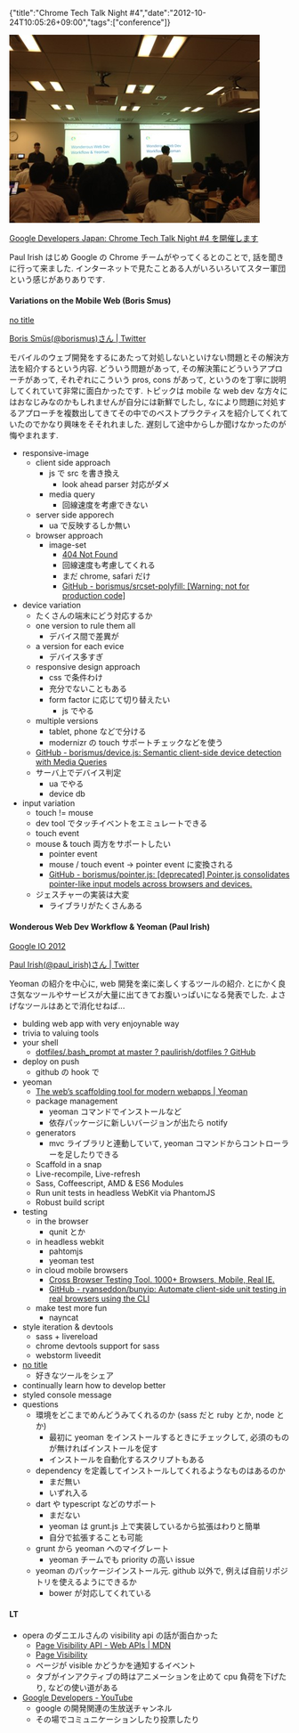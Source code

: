{"title":"Chrome Tech Talk Night #4","date":"2012-10-24T10:05:26+09:00","tags":["conference"]}

<!-- DATE: 2012-10-24T01:05:26+00:00 -->
<!-- OLDURL: http://d.hatena.ne.jp/cou929_la/20121024/ -->


<div class="section">
<img src="images/20121024200614.jpg"/>
<p><a href="http://googledevjp.blogspot.jp/2012/10/chrome-tech-talk-night-4.html" target="_blank">Google Developers Japan: Chrome Tech Talk Night #4 を開催します</a></p>
<p>Paul Irish はじめ Google の Chrome チームがやってくるとのことで, 話を聞きに行って来ました. インターネットで見たことある人がいろいろいてスター軍団という感じがありありです.</p>
<h4> Variations on the Mobile Web (Boris Smus)</h4>
<p><a href="http://smustalks.appspot.com/japan-12/#1" target="_blank">no title</a></p>
<p><a href="https://twitter.com/borismus" target="_blank">Boris Smüs(@borismus)さん | Twitter</a></p>
<p>モバイルのウェブ開発をするにあたって対処しないといけない問題とその解決方法を紹介するという内容. どういう問題があって, その解決策にどういうアプローチがあって, それぞれにこういう pros, cons があって, というのを丁寧に説明してくれていて非常に面白かったです. トピックは mobile な web dev な方々にはおなじみなのかもしれませんが自分には新鮮でしたし, なにより問題に対処するアプローチを複数出してきてその中でのベストプラクティスを紹介してくれていたのでかなり興味をそそれれました. 遅刻して途中からしか聞けなかったのが悔やまれます.</p>

<ul>
<li> responsive-image

<ul>
<li> client side approach

<ul>
<li> js で src を書き換え

<ul>
<li> look ahead parser 対応がダメ</li>
</ul>
</li>
<li> media query

<ul>
<li> 回線速度を考慮できない</li>
</ul>
</li>
</ul>
</li>
<li> server side apporech

<ul>
<li> ua で反映するしか無い</li>
</ul>
</li>
<li> browser approach

<ul>
<li> image-set

<ul>
<li> <a href="http://www.whatwg.org/specs/web-apps/current-work/multipage/embedded-content-1.html#processing-the-image-candidates" target="_blank">404 Not Found</a></li>
<li> 回線速度も考慮してくれる</li>
<li> まだ chrome, safari だけ</li>
<li> <a href="https://github.com/borismus/srcset-polyfill" target="_blank">GitHub - borismus/srcset-polyfill: [Warning: not for production code]</a></li>
</ul>
</li>
</ul>
</li>
</ul>
</li>
<li> device variation

<ul>
<li> たくさんの端末にどう対応するか</li>
<li> one version to rule them all

<ul>
<li> デバイス間で差異が</li>
</ul>
</li>
<li> a version for each evice

<ul>
<li> デバイス多すぎ</li>
</ul>
</li>
<li> responsive design approach

<ul>
<li> css で条件わけ</li>
<li> 充分でないこともある</li>
<li> form factor に応じて切り替えたい

<ul>
<li> js でやる</li>
</ul>
</li>
</ul>
</li>
<li> multiple versions

<ul>
<li> tablet, phone などで分ける</li>
<li> modernizr の touch サポートチェックなどを使う</li>
</ul>
</li>
<li> <a href="https://github.com/borismus/device.js" target="_blank">GitHub - borismus/device.js: Semantic client-side device detection with Media Queries</a></li>
<li> サーバ上でデバイス判定

<ul>
<li> ua でやる</li>
<li> device db</li>
</ul>
</li>
</ul>
</li>
<li> input variation

<ul>
<li> touch != mouse</li>
<li> dev tool でタッチイベントをエミュレートできる</li>
<li> touch event</li>
<li> mouse & touch 両方をサポートしたい

<ul>
<li> pointer event</li>
<li> mouse / touch event -> pointer event に変換される</li>
<li> <a href="https://github.com/borismus/pointer.js" target="_blank">GitHub - borismus/pointer.js: [deprecated] Pointer.js consolidates pointer-like input models across browsers and devices.</a></li>
</ul>
</li>
<li> ジェスチャーの実装は大変

<ul>
<li> ライブラリがたくさんある</li>
</ul>
</li>
</ul>
</li>
</ul>
<h4> Wonderous Web Dev Workflow & Yeoman (Paul Irish)</h4>
<p><a href="https://dl.dropbox.com/u/39519/talks/tok-workflow/index.html#2" target="_blank">Google IO 2012</a></p>
<p><a href="https://twitter.com/paul_irish" target="_blank">Paul Irish(@paul_irish)さん | Twitter</a></p>
<p>Yeoman の紹介を中心に, web 開発を楽に楽しくするツールの紹介. とにかく良さ気なツールやサービスが大量に出てきてお腹いっぱいになる発表でした. よさげなツールはあとで消化せねば...</p>

<ul>
<li> bulding web app with very enjoynable way</li>
<li> trivia to valuing tools</li>
<li> your shell

<ul>
<li> <a href="https://github.com/paulirish/dotfiles/blob/master/.bash_prompt" target="_blank">dotfiles/.bash_prompt at master ? paulirish/dotfiles ? GitHub</a></li>
</ul>
</li>
<li> deploy on push

<ul>
<li> github の hook で</li>
</ul>
</li>
<li> yeoman

<ul>
<li> <a href="http://yeoman.io/" target="_blank">The web’s scaffolding tool for modern webapps | Yeoman</a></li>
<li> package management

<ul>
<li> yeoman コマンドでインストールなど</li>
<li> 依存パッケージに新しいバージョンが出たら notify</li>
</ul>
</li>
<li> generators

<ul>
<li> mvc ライブラリと連動していて, yeoman コマンドからコントローラーを足したりできる</li>
</ul>
</li>
<li> Scaffold in a snap</li>
<li> Live-recompile, Live-refresh</li>
<li> Sass, Coffeescript, AMD & ES6 Modules</li>
<li> Run unit tests in headless WebKit via PhantomJS</li>
<li> Robust build script</li>
</ul>
</li>
<li> testing

<ul>
<li> in the browser

<ul>
<li> qunit とか</li>
</ul>
</li>
<li> in headless webkit

<ul>
<li> pahtomjs</li>
<li> yeoman test</li>
</ul>
</li>
<li> in cloud mobile browsers

<ul>
<li> <a href="http://www.browserstack.com/" target="_blank">Cross Browser Testing Tool. 1000+ Browsers, Mobile, Real IE.</a></li>
<li> <a href="https://github.com/ryanseddon/bunyip" target="_blank">GitHub - ryanseddon/bunyip: Automate client-side unit testing in real browsers using the CLI</a></li>
</ul>
</li>
<li> make test more fun

<ul>
<li> nayncat</li>
</ul>
</li>
</ul>
</li>
<li> style iteration & devtools

<ul>
<li> sass + livereload</li>
<li> chrome devtools support for sass</li>
<li> webstorm liveedit</li>
</ul>
</li>
<li> <a href="http://setapp.me/" target="_blank">no title</a>

<ul>
<li> 好きなツールをシェア</li>
</ul>
</li>
<li> continually learn how to develop better</li>
<li> styled console message</li>
<li> questions

<ul>
<li> 環境をどこまでめんどうみてくれるのか (sass だと ruby とか, node とか)

<ul>
<li> 最初に yeoman をインストールするときにチェックして, 必須のものが無ければインストールを促す</li>
<li> インストールを自動化するスクリプトもある</li>
</ul>
</li>
<li> dependency を定義してインストールしてくれるようなものはあるのか

<ul>
<li> まだ無い</li>
<li> いずれ入る</li>
</ul>
</li>
<li> dart や typescript などのサポート

<ul>
<li> まだない</li>
<li> yeoman は grunt.js 上で実装しているから拡張はわりと簡単</li>
<li> 自分で拡張することも可能</li>
</ul>
</li>
<li> grunt から yeoman へのマイグレート

<ul>
<li> yeoman チームでも priority の高い issue</li>
</ul>
</li>
<li> yeoman のパッケージインストール元. github 以外で, 例えば自前リポジトリを使えるようにできるか

<ul>
<li> bower が対応してくれている</li>
</ul>
</li>
</ul>
</li>
</ul>
<h4> LT</h4>

<ul>
<li> opera のダニエルさんの visibility api の話が面白かった

<ul>
<li> <a href="https://developer.mozilla.org/en-US/docs/DOM/Using_the_Page_Visibility_API" target="_blank">Page Visibility API - Web APIs | MDN</a></li>
<li> <a href="http://dvcs.w3.org/hg/webperf/raw-file/tip/specs/PageVisibility/Overview.html" target="_blank">Page Visibility</a></li>
<li> ページが visible かどうかを通知するイベント</li>
<li> タブがインアクティブの時はアニメーションを止めて cpu 負荷を下げたり, などの使い道がある</li>
</ul>
</li>
<li> <a href="https://developers.google.com/live/" target="_blank">  Google Developers - YouTube</a>

<ul>
<li> google の開発関連の生放送チャンネル</li>
<li> その場でコミュニケーションしたり投票したり</li>
</ul>
</li>
</ul>
</div>






